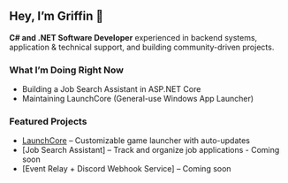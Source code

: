 ## Hey, I’m Griffin 👋

**C# and .NET Software Developer** experienced in backend systems, application & technical support, and building community-driven projects.

### What I’m Doing Right Now
- Building a Job Search Assistant in ASP.NET Core
- Maintaining LaunchCore (General-use Windows App Launcher)

### Featured Projects
- [LaunchCore](https://github.com/YOURUSERNAME/LaunchCore) – Customizable game launcher with auto-updates
- [Job Search Assistant] – Track and organize job applications - Coming soon
- [Event Relay + Discord Webhook Service] – Coming soon
